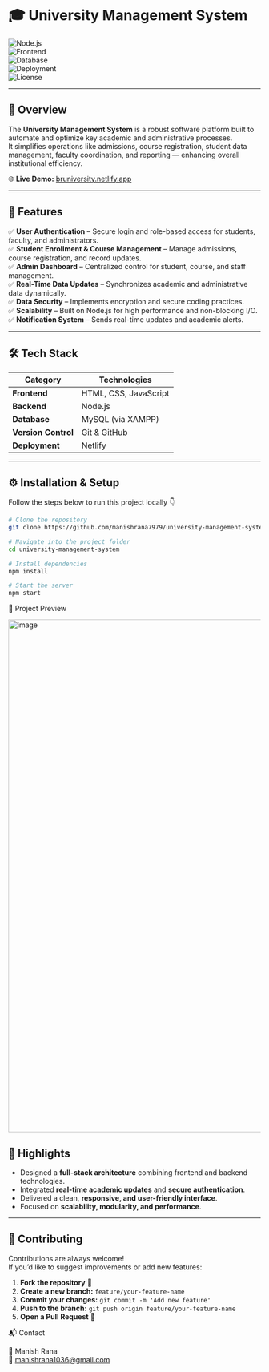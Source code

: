 # 🎓 University Management System  

![Node.js](https://img.shields.io/badge/Backend-Node.js-green?style=flat-square&logo=node.js)  
![Frontend](https://img.shields.io/badge/Frontend-HTML%2C%20CSS%2C%20JS-blue?style=flat-square&logo=javascript)  
![Database](https://img.shields.io/badge/Database-MySQL-orange?style=flat-square&logo=mysql)  
![Deployment](https://img.shields.io/badge/Deployed%20On-Netlify-brightgreen?style=flat-square&logo=netlify)  
![License](https://img.shields.io/badge/License-MIT-lightgrey?style=flat-square)  

---

## 🏫 Overview  

The **University Management System** is a robust software platform built to automate and optimize key academic and administrative processes.  
It simplifies operations like admissions, course registration, student data management, faculty coordination, and reporting — enhancing overall institutional efficiency.  

🌐 **Live Demo:** [bruniversity.netlify.app](https://bruniversity.netlify.app/)  

---

## 🚀 Features  

✅ **User Authentication** – Secure login and role-based access for students, faculty, and administrators.  
✅ **Student Enrollment & Course Management** – Manage admissions, course registration, and record updates.  
✅ **Admin Dashboard** – Centralized control for student, course, and staff management.  
✅ **Real-Time Data Updates** – Synchronizes academic and administrative data dynamically.  
✅ **Data Security** – Implements encryption and secure coding practices.  
✅ **Scalability** – Built on Node.js for high performance and non-blocking I/O.  
✅ **Notification System** – Sends real-time updates and academic alerts.  

---

## 🛠️ Tech Stack  

| Category | Technologies |
|-----------|--------------|
| **Frontend** | HTML, CSS, JavaScript |
| **Backend** | Node.js |
| **Database** | MySQL (via XAMPP) |
| **Version Control** | Git & GitHub |
| **Deployment** | Netlify |

---

## ⚙️ Installation & Setup  

Follow the steps below to run this project locally 👇  


```bash
# Clone the repository
git clone https://github.com/manishrana7979/university-management-system.git

# Navigate into the project folder
cd university-management-system

# Install dependencies
npm install

# Start the server
npm start
```
📸 Project Preview


<img width="1919" height="1024" alt="image" src="https://github.com/user-attachments/assets/41bfaced-15ad-49d5-8867-1ec3a54430b7" />


## 🌟 Highlights  

- Designed a **full-stack architecture** combining frontend and backend technologies.  
- Integrated **real-time academic updates** and **secure authentication**.  
- Delivered a clean, **responsive, and user-friendly interface**.  
- Focused on **scalability, modularity, and performance**.  

---

## 🤝 Contributing  

Contributions are always welcome!  
If you’d like to suggest improvements or add new features:  

1. **Fork the repository** 🍴  
2. **Create a new branch:** `feature/your-feature-name`  
3. **Commit your changes:** `git commit -m 'Add new feature'`  
4. **Push to the branch:** `git push origin feature/your-feature-name`  
5. **Open a Pull Request** 🎉  


📬 Contact

👤 Manish Rana<br>
📧 manishrana1036@gmail.com

